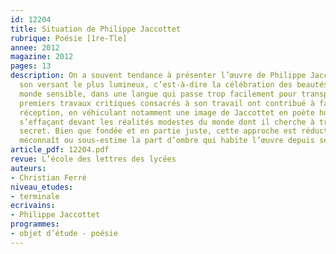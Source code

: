 ```yaml
---
id: 12204
title: Situation de Philippe Jaccottet
rubrique: Poésie [1re-Tle]
annee: 2012
magazine: 2012
pages: 13
description: On a souvent tendance à présenter l’œuvre de Philippe Jaccottet en privilégiant
  son versant le plus lumineux, c’est-à-dire la célébration des beautés simples du
  monde sensible, dans une langue qui passe trop facilement pour transparente. Les
  premiers travaux critiques consacrés à son travail ont contribué à façonner cette
  réception, en véhiculant notamment une image de Jaccottet en poète humble et serein,
  s’effaçant devant les réalités modestes du monde dont il cherche à traduire le langage
  secret. Bien que fondée et en partie juste, cette approche est réductrice car elle
  méconnaît ou sous-estime la part d’ombre qui habite l’œuvre depuis ses commencements.
article_pdf: 12204.pdf
revue: L’école des lettres des lycées
auteurs:
- Christian Ferré
niveau_etudes:
- terminale
ecrivains:
- Philippe Jaccottet
programmes:
- objet d’étude - poésie
---
```


